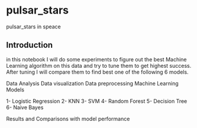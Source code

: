 # pulsar_stars
pulsar_stars in speace 


## Introduction
in this notebook I will do some experiments to figure out the best Machine Learning algorithm on this data and try to tune them to get highest success.
After tuning I will compare them to find best one of the following 6 models.

Data Analysis
Data visualization
Data preprocessing
Machine Learning Models

1- Logistic Regression
2- KNN
3- SVM
4- Random Forest
5- Decision Tree
6- Naive Bayes

Results and Comparisons with model performance
